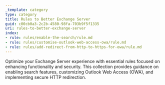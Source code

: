 ```yaml
---
_template: category
type: category
title: Rules to Better Exchange Server
guid: c00cb0a3-2c2b-4580-98fa-703b9f5f1335
uri: rules-to-better-exchange-server
index:
- rule: rules/enable-the-search/rule.md
- rule: rules/customise-outlook-web-access-owa/rule.md
- rule: rules/add-redirect-from-http-to-https-for-owa/rule.md
---
```


Optimize your Exchange Server experience with essential rules focused on enhancing functionality and security. This collection provides guidance on enabling search features, customizing Outlook Web Access (OWA), and implementing secure HTTP redirection.
